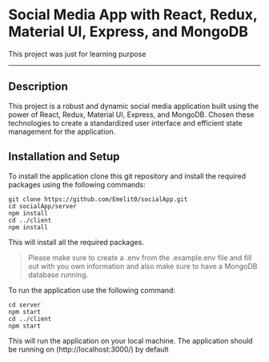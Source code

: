 # Social Media App with React, Redux, Material UI, Express, and MongoDB
This project was just for learning purpose
___

## Description
This project is a robust and dynamic social media application built using the power of React, Redux, Material UI,
Express, and MongoDB. Chosen these technologies to create a standardized user interface and 
efficient state management for the application.

## Installation and Setup 
To install the application clone this git repository and install the required packages using the following commands:
```
git clone https://github.com/Emelit0/socialApp.git
cd socialApp/server
npm install
cd ../client
npm install
```
This will install all the required packages. 
>Please make sure to create a .env from the .example.env file and fill out with you own information
> and also make sure to have a MongoDB database running.

To run the application use the following command:
```
cd server
npm start
cd ../client
npm start
```
This will run the application on your local machine. 
The application should be running on (http://localhost:3000/) by default



